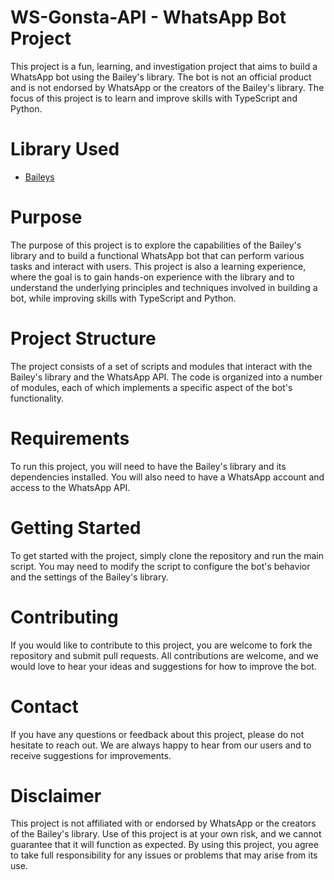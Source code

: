 # WS-Gonsta-API - WhatsApp Bot Project

This project is a fun, learning, and investigation project that aims to build a WhatsApp bot using the Bailey's library. The bot is not an official product and is not endorsed by WhatsApp or the creators of the Bailey's library. The focus of this project is to learn and improve skills with TypeScript and Python.

# Library Used

-   [Baileys](https://github.com/adiwajshing/Baileys/)

# Purpose

The purpose of this project is to explore the capabilities of the Bailey's library and to build a functional WhatsApp bot that can perform various tasks and interact with users. This project is also a learning experience, where the goal is to gain hands-on experience with the library and to understand the underlying principles and techniques involved in building a bot, while improving skills with TypeScript and Python.

# Project Structure

The project consists of a set of scripts and modules that interact with the Bailey's library and the WhatsApp API. The code is organized into a number of modules, each of which implements a specific aspect of the bot's functionality.

# Requirements

To run this project, you will need to have the Bailey's library and its dependencies installed. You will also need to have a WhatsApp account and access to the WhatsApp API.

# Getting Started

To get started with the project, simply clone the repository and run the main script. You may need to modify the script to configure the bot's behavior and the settings of the Bailey's library.

# Contributing

If you would like to contribute to this project, you are welcome to fork the repository and submit pull requests. All contributions are welcome, and we would love to hear your ideas and suggestions for how to improve the bot.

# Contact

If you have any questions or feedback about this project, please do not hesitate to reach out. We are always happy to hear from our users and to receive suggestions for improvements.

# Disclaimer

This project is not affiliated with or endorsed by WhatsApp or the creators of the Bailey's library. Use of this project is at your own risk, and we cannot guarantee that it will function as expected. By using this project, you agree to take full responsibility for any issues or problems that may arise from its use.

